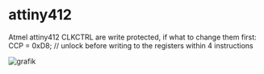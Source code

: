 # attiny412
Atmel attiny412
CLKCTRL are write protected, if what to change them first:
CCP = 0xD8;                 // unlock before writing to the registers within 4 instructions


![grafik](https://user-images.githubusercontent.com/91413908/134805540-2e6a7c3c-00de-4452-b1e7-7f5188bbbe26.png)
